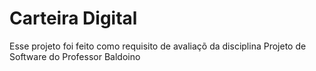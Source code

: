# Carteira Digital

Esse projeto foi feito como requisito de avaliaçõ da disciplina Projeto de Software do Professor Baldoino
